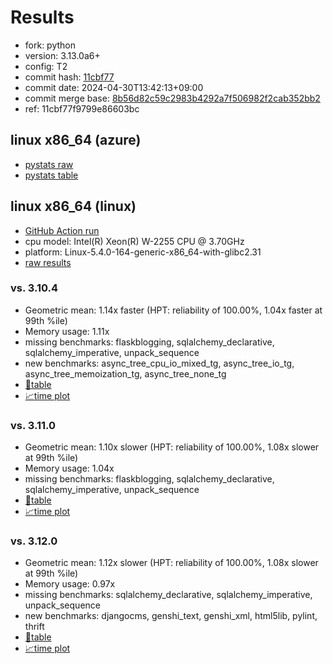# Results

- fork: python
- version: 3.13.0a6+
- config: T2
- commit hash: [11cbf77](https://github.com/python/cpython/commit/11cbf77)
- commit date: 2024-04-30T13:42:13+09:00
- commit merge base: [8b56d82c59c2983b4292a7f506982f2cab352bb2](https://github.com/python/cpython/commit/8b56d82c59c2983b4292a7f506982f2cab352bb2)
- ref: 11cbf77f9799e86603bc

## linux x86_64 (azure)

- [pystats raw](bm-20240430-azure-x86_64-python-11cbf77f9799e86603bc-3.13.0a6%2B-11cbf77-pystats.json)
- [pystats table](bm-20240430-azure-x86_64-python-11cbf77f9799e86603bc-3.13.0a6%2B-11cbf77-pystats.md)

## linux x86_64 (linux)

- [GitHub Action run](https://github.com/faster-cpython/benchmarking/actions/runs/8892376789)
- cpu model: Intel(R) Xeon(R) W-2255 CPU @ 3.70GHz
- platform: Linux-5.4.0-164-generic-x86_64-with-glibc2.31
- [raw results](bm-20240430-linux-x86_64-python-11cbf77f9799e86603bc-3.13.0a6%2B-11cbf77.json)

### vs. 3.10.4

- Geometric mean: 1.14x faster (HPT: reliability of 100.00%, 1.04x faster at 99th %ile)
- Memory usage: 1.11x
- missing benchmarks: flaskblogging, sqlalchemy_declarative, sqlalchemy_imperative, unpack_sequence
- new benchmarks: async_tree_cpu_io_mixed_tg, async_tree_io_tg, async_tree_memoization_tg, async_tree_none_tg
- [📄table](bm-20240430-linux-x86_64-python-11cbf77f9799e86603bc-3.13.0a6%2B-11cbf77-vs-3.10.4.md)
- [📈time plot](bm-20240430-linux-x86_64-python-11cbf77f9799e86603bc-3.13.0a6%2B-11cbf77-vs-3.10.4.png)

### vs. 3.11.0

- Geometric mean: 1.10x slower (HPT: reliability of 100.00%, 1.08x slower at 99th %ile)
- Memory usage: 1.04x
- missing benchmarks: flaskblogging, sqlalchemy_declarative, sqlalchemy_imperative, unpack_sequence
- [📄table](bm-20240430-linux-x86_64-python-11cbf77f9799e86603bc-3.13.0a6%2B-11cbf77-vs-3.11.0.md)
- [📈time plot](bm-20240430-linux-x86_64-python-11cbf77f9799e86603bc-3.13.0a6%2B-11cbf77-vs-3.11.0.png)

### vs. 3.12.0

- Geometric mean: 1.12x slower (HPT: reliability of 100.00%, 1.08x slower at 99th %ile)
- Memory usage: 0.97x
- missing benchmarks: sqlalchemy_declarative, sqlalchemy_imperative, unpack_sequence
- new benchmarks: djangocms, genshi_text, genshi_xml, html5lib, pylint, thrift
- [📄table](bm-20240430-linux-x86_64-python-11cbf77f9799e86603bc-3.13.0a6%2B-11cbf77-vs-3.12.0.md)
- [📈time plot](bm-20240430-linux-x86_64-python-11cbf77f9799e86603bc-3.13.0a6%2B-11cbf77-vs-3.12.0.png)

